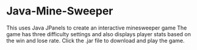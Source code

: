 # Java-Mine-Sweeper
This uses Java JPanels to create an interactive minesweeper game
The game has three difficulty settings and also displays player stats based on the win and lose rate.
Click the .jar file to download and play the game.
